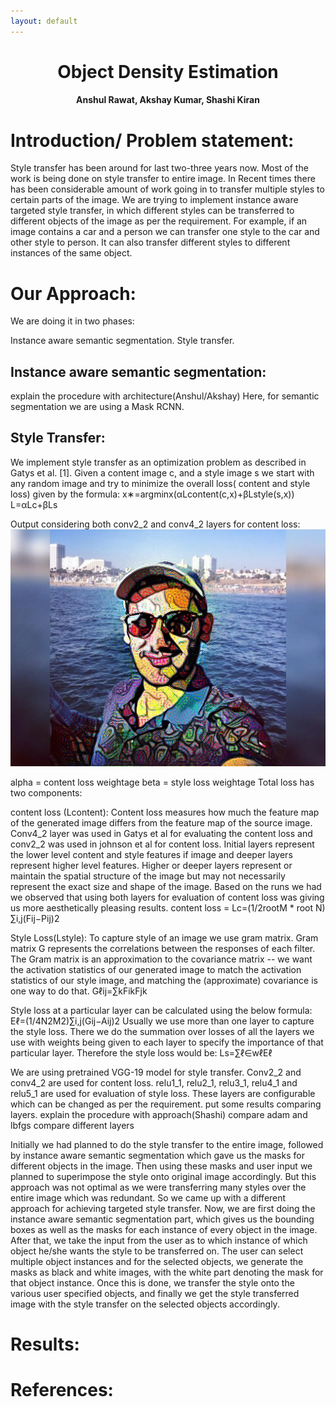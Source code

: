 ```yaml
---
layout: default
---
```


<h1 align="center"><b>Object Density Estimation</b></h1>

<h4 align="center">Anshul Rawat, Akshay Kumar, Shashi Kiran</h4>

<h1>Introduction/ Problem statement:</h1>

Style transfer has been around for last two-three years now. Most of the work is being done on style transfer to entire image. In Recent times there has been considerable amount of work going in to transfer multiple styles to certain parts of the image. We are trying to implement instance aware targeted style transfer, in which different styles can be transferred to different objects of the image as per the requirement. For example, if an image contains a car and a person we can transfer one style to the car and other style to person. It can also transfer different styles to different instances of the same object.

# Our Approach:

We are doing it in two phases:

Instance aware semantic segmentation.
Style transfer.

## Instance aware semantic segmentation:
explain the procedure with architecture(Anshul/Akshay)
Here, for semantic segmentation we are using a Mask RCNN. 



## Style Transfer:
We implement style transfer as an optimization problem as described in Gatys et al. [1]. Given a content image c, and a style image s we start with any random image and try to minimize the overall loss( content and style loss) given by the formula:
x∗=argminx(αLcontent(c,x)+βLstyle(s,x))
L=αLc+βLs

Output considering both conv2_2 and conv4_2 layers for content loss:
<img src="data/anshul_both.jpg"/>

alpha = content loss weightage
beta = style loss weightage
Total loss has two components:

content loss (Lcontent):  Content loss measures how much the feature map of the generated image differs from the feature map of the source image. Conv4_2 layer was used in Gatys et al for evaluating the content loss and conv2_2 was used in johnson et al for content loss. Initial layers represent the lower level content and style features if image and deeper layers represent higher level features. Higher or deeper layers represent or maintain the spatial structure of the image but may not necessarily represent the exact size and shape of the image. Based on the runs we had we observed that using both layers for evaluation of content loss was giving us more aesthetically pleasing results.
content loss = Lc=(1/2rootM * root N) ∑i,j(Fij−Pij)2

Style Loss(Lstyle):  To capture style of an image we use gram matrix.  Gram matrix G represents the correlations between the responses of each filter. The Gram matrix is an approximation to the covariance matrix -- we want the activation statistics of our generated image to match the activation statistics of our style image, and matching the (approximate) covariance is one way to do that.
Gℓij=∑kFikFjk

Style loss at a particular layer can be calculated using the below formula:
Eℓ=(1/4N2M2)∑i,j(Gij−Aij)2
Usually we use more than one layer to capture the style loss. There we do the summation over losses of all the layers we use with weights being given to each layer to specify the importance of that particular layer. Therefore the style loss would be:
Ls=∑ℓ∈wℓEℓ

We are using pretrained VGG-19 model for style transfer. Conv2_2 and conv4_2 are used for content loss. relu1_1, relu2_1, relu3_1, relu4_1 and relu5_1 are used for evaluation of style loss. These layers are configurable which can be changed as per the requirement.
put some results comparing layers.
explain the procedure with approach(Shashi)
compare adam and lbfgs
compare different layers

Initially we had planned to do the style transfer to the entire image, followed by instance aware semantic segmentation which gave us the masks for different objects in the image. Then using these masks and user input we planned to superimpose the style onto original image accordingly. But this approach was not optimal as we were transferring many styles over the entire image which was redundant.  So we came up with a different approach for achieving targeted style transfer. Now, we are first doing the instance aware semantic segmentation part, which gives us the bounding boxes as well as the masks for each instance of every object in the image. After that, we take the input from the user as to which instance of which object he/she wants the style to be transferred on. The user can select multiple object instances and for the selected objects, we generate the masks as black and white images, with the white part denoting the mask for that object instance. Once this is done, we transfer the style onto the various user specified objects, and finally we get the style transferred image with the style transfer on the selected objects accordingly.

# Results:

# References:


